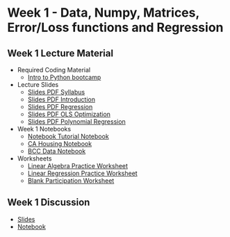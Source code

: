 # Week 1 - Data, Numpy, Matrices, Error/Loss functions and Regression

## Week 1 Lecture Material
  - Required Coding Material
    - [Intro to Python bootcamp](https://canvas.ucsd.edu/courses/70601/pages/python-resources)
  - Lecture Slides 
    - [Slides PDF Syllabus](https://drive.google.com/file/d/19A5Oj6up_eBP9J03tYMRVHHXkoFPjyNt/view?usp=sharing)
    - [Slides PDF Introduction](https://drive.google.com/file/d/1-g6bU4IeLYHEH4Z6R6jvZgK98IB2Eczc/view?usp=sharing)
    - [Slides PDF Regression](https://drive.google.com/file/d/1hC2iSwo0aIJL_ZiXqz8znma3-8lchAU2/view?usp=sharing)
    - [Slides PDF OLS Optimization](https://drive.google.com/file/d/1gYndPqXLyRWZAZvwUwAbbM3SZ5YWJvVQ/view?usp=sharing)
    - [Slides PDF Polynomial Regression](https://drive.google.com/file/d/1gXQj8ULQ3xKSUc7YJq8tYouoSXjaNEwR/view?usp=sharing)
  - Week 1 Notebooks
    - [Notebook Tutorial Notebook](https://colab.research.google.com/drive/1NGS-A5nUNNaTo2hq-mfcIty_BHXZkbPJ?usp=sharing)
    - [CA Housing Notebook](https://colab.research.google.com/drive/1jgNKGCGIkKaBXAAfRxOAhNSO4b4B7Bo2?usp=sharing)
    - [BCC Data Notebook](https://colab.research.google.com/drive/1ksEGL7SJ_wutCIyPYx7Loe5EPdOij6dJ?usp=sharing)
  - Worksheets
    - [Linear Algebra Practice Worksheet](https://drive.google.com/file/d/12s87eg8uhhKE4bj88Z-gfebSls136Xtu/view?usp=sharing)
    - [Linear Regression Practice Worksheet](https://drive.google.com/file/d/1j6MW2jw4zkK6ZmqrnDcVhnULgBPmL4XP/view?usp=sharing)
    - [Blank Participation Worksheet](https://drive.google.com/file/d/1AixFWcweyiHu_42doUkDTWcicPvB7EgQ/view?usp=sharing)
## Week 1 Discussion
  - [Slides](https://drive.google.com/file/d/1en3dr7Z7_2epjLJPm1NuRy2b81WBpTGg/view?usp=sharing)
  - [Notebook](https://colab.research.google.com/drive/13JxHyZnoBfF4Jvb0xk-yKaybM2FUCLGZ?usp=sharing)
<!--  - [Slides](https://drive.google.com/file/d/1yj0Mmw6Itprd1fITTnw8ZDTfJbfRyHVa/view?usp=sharing)
  - [Notebook](https://colab.research.google.com/drive/1tZnVj343chyHFzCrZu2TrxMVE44cishj)
## Week 2 Discussion
  - [Slides](https://drive.google.com/file/d/110EqJbE3um4p5u7Z2Zyu58r8aJIsbAjn/view?usp=sharing)
  - [Notebook](https://colab.research.google.com/drive/1Rzf5FHJtQqq60iK3D7Av4s7FisxISNeA?usp=sharing)

